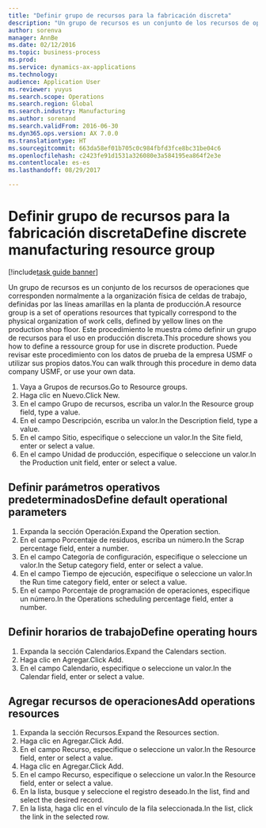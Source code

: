 ```yaml
--- 
title: "Definir grupo de recursos para la fabricación discreta"
description: "Un grupo de recursos es un conjunto de los recursos de operaciones que corresponden normalmente a la organización física de celdas de trabajo, definidas por las líneas amarillas en la planta de producción."
author: sorenva
manager: AnnBe
ms.date: 02/12/2016
ms.topic: business-process
ms.prod: 
ms.service: dynamics-ax-applications
ms.technology: 
audience: Application User
ms.reviewer: yuyus
ms.search.scope: Operations
ms.search.region: Global
ms.search.industry: Manufacturing
ms.author: sorenand
ms.search.validFrom: 2016-06-30
ms.dyn365.ops.version: AX 7.0.0
ms.translationtype: HT
ms.sourcegitcommit: 663da58ef01b705c0c984fbfd3fce8bc31be04c6
ms.openlocfilehash: c2423fe91d1531a326080e3a584195ea864f2e3e
ms.contentlocale: es-es
ms.lasthandoff: 08/29/2017

---
```

# <a name="define-discrete-manufacturing-resource-group"></a><span data-ttu-id="d7964-103">Definir grupo de recursos para la fabricación discreta</span><span class="sxs-lookup"><span data-stu-id="d7964-103">Define discrete manufacturing resource group</span></span>

[!include[task guide banner](../../includes/task-guide-banner.md)]

<span data-ttu-id="d7964-104">Un grupo de recursos es un conjunto de los recursos de operaciones que corresponden normalmente a la organización física de celdas de trabajo, definidas por las líneas amarillas en la planta de producción.</span><span class="sxs-lookup"><span data-stu-id="d7964-104">A resource group is a set of operations resources that typically correspond to the physical organization of work cells, defined by yellow lines on the production shop floor.</span></span> <span data-ttu-id="d7964-105">Este procedimiento le muestra cómo definir un grupo de recursos para el uso en producción discreta.</span><span class="sxs-lookup"><span data-stu-id="d7964-105">This procedure shows you how to define a ressource group for use in discrete production.</span></span> <span data-ttu-id="d7964-106">Puede revisar este procedimiento con los datos de prueba de la empresa USMF o utilizar sus propios datos.</span><span class="sxs-lookup"><span data-stu-id="d7964-106">You can walk through this procedure in demo data company USMF, or use your own data.</span></span>

1. <span data-ttu-id="d7964-107">Vaya a Grupos de recursos.</span><span class="sxs-lookup"><span data-stu-id="d7964-107">Go to Resource groups.</span></span>
2. <span data-ttu-id="d7964-108">Haga clic en Nuevo.</span><span class="sxs-lookup"><span data-stu-id="d7964-108">Click New.</span></span>
3. <span data-ttu-id="d7964-109">En el campo Grupo de recursos, escriba un valor.</span><span class="sxs-lookup"><span data-stu-id="d7964-109">In the Resource group field, type a value.</span></span>
4. <span data-ttu-id="d7964-110">En el campo Descripción, escriba un valor.</span><span class="sxs-lookup"><span data-stu-id="d7964-110">In the Description field, type a value.</span></span>
5. <span data-ttu-id="d7964-111">En el campo Sitio, especifique o seleccione un valor.</span><span class="sxs-lookup"><span data-stu-id="d7964-111">In the Site field, enter or select a value.</span></span>
6. <span data-ttu-id="d7964-112">En el campo Unidad de producción, especifique o seleccione un valor.</span><span class="sxs-lookup"><span data-stu-id="d7964-112">In the Production unit field, enter or select a value.</span></span>

## <a name="define-default-operational-parameters"></a><span data-ttu-id="d7964-113">Definir parámetros operativos predeterminados</span><span class="sxs-lookup"><span data-stu-id="d7964-113">Define default operational parameters</span></span>
1. <span data-ttu-id="d7964-114">Expanda la sección Operación.</span><span class="sxs-lookup"><span data-stu-id="d7964-114">Expand the Operation section.</span></span>
2. <span data-ttu-id="d7964-115">En el campo Porcentaje de residuos, escriba un número.</span><span class="sxs-lookup"><span data-stu-id="d7964-115">In the Scrap percentage field, enter a number.</span></span>
3. <span data-ttu-id="d7964-116">En el campo Categoría de configuración, especifique o seleccione un valor.</span><span class="sxs-lookup"><span data-stu-id="d7964-116">In the Setup category field, enter or select a value.</span></span>
4. <span data-ttu-id="d7964-117">En el campo Tiempo de ejecución, especifique o seleccione un valor.</span><span class="sxs-lookup"><span data-stu-id="d7964-117">In the Run time category field, enter or select a value.</span></span>
5. <span data-ttu-id="d7964-118">En el campo Porcentaje de programación de operaciones, especifique un número.</span><span class="sxs-lookup"><span data-stu-id="d7964-118">In the Operations scheduling percentage field, enter a number.</span></span>

## <a name="define-operating-hours"></a><span data-ttu-id="d7964-119">Definir horarios de trabajo</span><span class="sxs-lookup"><span data-stu-id="d7964-119">Define operating hours</span></span>
1. <span data-ttu-id="d7964-120">Expanda la sección Calendarios.</span><span class="sxs-lookup"><span data-stu-id="d7964-120">Expand the Calendars section.</span></span>
2. <span data-ttu-id="d7964-121">Haga clic en Agregar.</span><span class="sxs-lookup"><span data-stu-id="d7964-121">Click Add.</span></span>
3. <span data-ttu-id="d7964-122">En el campo Calendario, especifique o seleccione un valor.</span><span class="sxs-lookup"><span data-stu-id="d7964-122">In the Calendar field, enter or select a value.</span></span>

## <a name="add-operations-resources"></a><span data-ttu-id="d7964-123">Agregar recursos de operaciones</span><span class="sxs-lookup"><span data-stu-id="d7964-123">Add operations resources</span></span>
1. <span data-ttu-id="d7964-124">Expanda la sección Recursos.</span><span class="sxs-lookup"><span data-stu-id="d7964-124">Expand the Resources section.</span></span>
2. <span data-ttu-id="d7964-125">Haga clic en Agregar.</span><span class="sxs-lookup"><span data-stu-id="d7964-125">Click Add.</span></span>
3. <span data-ttu-id="d7964-126">En el campo Recurso, especifique o seleccione un valor.</span><span class="sxs-lookup"><span data-stu-id="d7964-126">In the Resource field, enter or select a value.</span></span>
4. <span data-ttu-id="d7964-127">Haga clic en Agregar.</span><span class="sxs-lookup"><span data-stu-id="d7964-127">Click Add.</span></span>
5. <span data-ttu-id="d7964-128">En el campo Recurso, especifique o seleccione un valor.</span><span class="sxs-lookup"><span data-stu-id="d7964-128">In the Resource field, enter or select a value.</span></span>
6. <span data-ttu-id="d7964-129">En la lista, busque y seleccione el registro deseado.</span><span class="sxs-lookup"><span data-stu-id="d7964-129">In the list, find and select the desired record.</span></span>
7. <span data-ttu-id="d7964-130">En la lista, haga clic en el vínculo de la fila seleccionada.</span><span class="sxs-lookup"><span data-stu-id="d7964-130">In the list, click the link in the selected row.</span></span>


